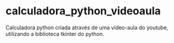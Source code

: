 # calculadora_python_videoaula
 Calculadora python criada através de uma vídeo-aula do youtube, utilizando a biblioteca tkinter do python.

